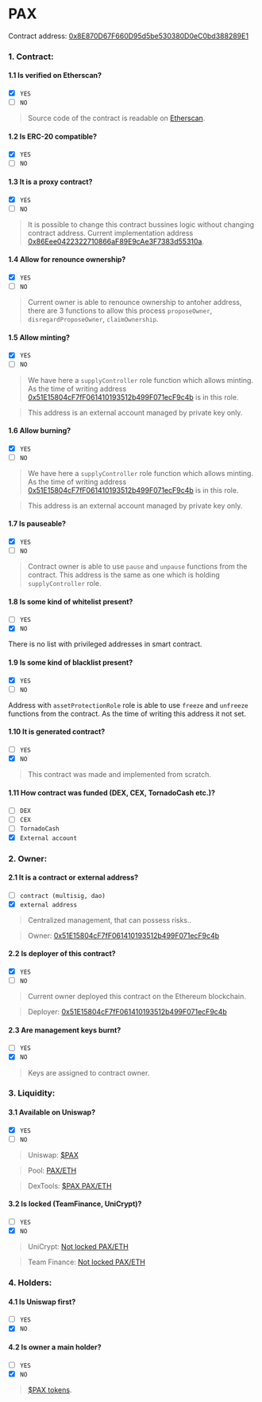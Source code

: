 PAX
===

Contract address: [0x8E870D67F660D95d5be530380D0eC0bd388289E1](https://etherscan.io/address/0x8E870D67F660D95d5be530380D0eC0bd388289E1)

### 1. Contract:

#### 1.1 Is verified on Etherscan?
  * [x] `YES`
  * [ ] `NO`

> Source code of the contract is readable on [Etherscan](https://etherscan.io/address/0x8E870D67F660D95d5be530380D0eC0bd388289E1#code).

#### 1.2 Is ERC-20 compatible?
  * [x] `YES`
  * [ ] `NO`

#### 1.3 It is a proxy contract?
  * [x] `YES`
  * [ ] `NO`
 
> It is possible to change this contract bussines logic without changing contract address. Current implementation address [0x86Eee0422322710866aF89E9cAe3F7383d55310a](https://etherscan.io/address/0x86eee0422322710866af89e9cae3f7383d55310a).
  
#### 1.4 Allow for renounce ownership?
  * [x] `YES`
  * [ ] `NO`

> Current owner is able to renounce ownership to antoher address, there are 3 functions to allow this process `proposeOwner`, `disregardProposeOwner`, `claimOwnership`.
 
#### 1.5 Allow minting?
  * [x] `YES`
  * [ ] `NO`

> We have here a `supplyController` role function which allows minting. As the time of writing address [0x51E15804cF7fF061410193512b499F071ecF9c4b](https://etherscan.io/address/0x51e15804cf7ff061410193512b499f071ecf9c4b) is in this role.

> This address is an external account managed by private key only.

#### 1.6 Allow burning?
  * [x] `YES`
  * [ ] `NO`

> We have here a `supplyController` role function which allows minting. As the time of writing address [0x51E15804cF7fF061410193512b499F071ecF9c4b](https://etherscan.io/address/0x51e15804cf7ff061410193512b499f071ecf9c4b) is in this role.

> This address is an external account managed by private key only.

#### 1.7 Is pauseable?
  * [x] `YES`
  * [ ] `NO`

> Contract owner is able to use `pause` and `unpause` functions from the contract. This address is the same as one which is holding `supplyController` role.

#### 1.8 Is some kind of whitelist present?
  * [ ] `YES`
  * [x] `NO`

There is no list with privileged addresses in smart contract.

#### 1.9 Is some kind of blacklist present?
  * [x] `YES`
  * [ ] `NO`

Address with `assetProtectionRole` role is able to use `freeze` and `unfreeze` functions from the contract. As the time of writing this address it not set.

#### 1.10 It is generated contract?
  * [ ] `YES`
  * [x] `NO`

> This contract was made and implemented from scratch.
 
#### 1.11 How contract was funded (DEX, CEX, TornadoCash etc.)?
  * [ ] `DEX`
  * [ ] `CEX`
  * [ ] `TornadoCash`
  * [x] `External account`

### 2. Owner:

#### 2.1 It is a contract or external address?
  * [ ] `contract (multisig, dao)`
  * [x] `external address`

> Centralized management, that can possess risks..

> Owner: [0x51E15804cF7fF061410193512b499F071ecF9c4b](https://etherscan.io/address/0x51E15804cF7fF061410193512b499F071ecF9c4b)

#### 2.2 Is deployer of this contract?
  * [x] `YES`
  * [ ] `NO`

> Current owner deployed this contract on the Ethereum blockchain.

> Deployer: [0x51E15804cF7fF061410193512b499F071ecF9c4b](https://etherscan.io/address/0x51E15804cF7fF061410193512b499F071ecF9c4b)

#### 2.3 Are management keys burnt?
  * [ ] `YES`
  * [x] `NO`

> Keys are assigned to contract owner.

### 3. Liquidity:

#### 3.1 Available on Uniswap?
  * [x] `YES`
  * [ ] `NO`

> Uniswap: [$PAX](https://v2.info.uniswap.org/token/0x8E870D67F660D95d5be530380D0eC0bd388289E1)

> Pool: [PAX/ETH](https://v2.info.uniswap.org/pair/0x598e7a017dace2534bc3f7496124c89425b1e165)

> DexTools: [$PAX PAX/ETH](https://www.dextools.io/app/uniswap/pair-explorer/0x598e7a017dace2534bc3f7496124c89425b1e165)

#### 3.2 Is locked (TeamFinance, UniCrypt)?
  * [ ] `YES`
  * [x] `NO`

> UniCrypt: [Not locked PAX/ETH](https://app.unicrypt.network/amm/uni-v2/token/0x598e7a017dace2534bc3f7496124c89425b1e165)

> Team Finance: [Not locked PAX/ETH](https://team.finance/view-coin/0x598e7a017dace2534bc3f7496124c89425b1e165)

### 4. Holders:

#### 4.1 Is Uniswap first?
  * [ ] `YES`
  * [x] `NO`

#### 4.2 Is owner a main holder?
  * [ ] `YES`
  * [x] `NO`

> [$PAX tokens](https://etherscan.io/token/0x8E870D67F660D95d5be530380D0eC0bd388289E1?a=0x51E15804cF7fF061410193512b499F071ecF9c4b).
